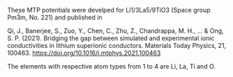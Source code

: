 These MTP potentials were develped for Li1/3La5/9TiO3 (Space group Pm3̄m, No. 221) and published in

Qi, J., Banerjee, S., Zuo, Y., Chen, C., Zhu, Z., Chandrappa, M. H., ... & Ong, S. P. (2021). Bridging the gap between simulated and experimental ionic conductivities in lithium superionic conductors. Materials Today Physics, 21, 100463. https://doi.org/10.1016/j.mtphys.2021.100463

The elements with respective atom types from 1 to 4 are Li, La, Ti and O.
